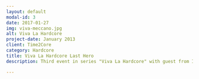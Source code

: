 ```yaml
---
layout: default
modal-id: 3
date: 2017-01-27
img: viva-meccano.jpg
alt: Viva La Hardcore
project-date: January 2013
client: Time2Core
category: Hardcore
title: Viva La Hardcore Last Hero
description: Third event in series "Viva La Hardcore" with guest from Italy Meccano Twins (Traxtorm Records). Held in 2013 in Moscow, Russia.

---
```

